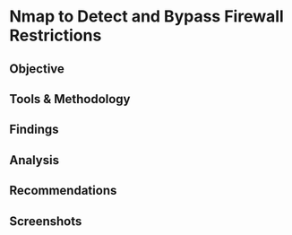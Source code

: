 # Nmap to Detect and Bypass Firewall Restrictions

## Objective

## Tools & Methodology

## Findings

## Analysis

## Recommendations

## Screenshots
